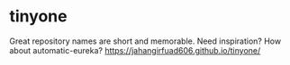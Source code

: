 # tinyone
Great repository names are short and memorable. Need inspiration? How about automatic-eureka?
https://jahangirfuad606.github.io/tinyone/
